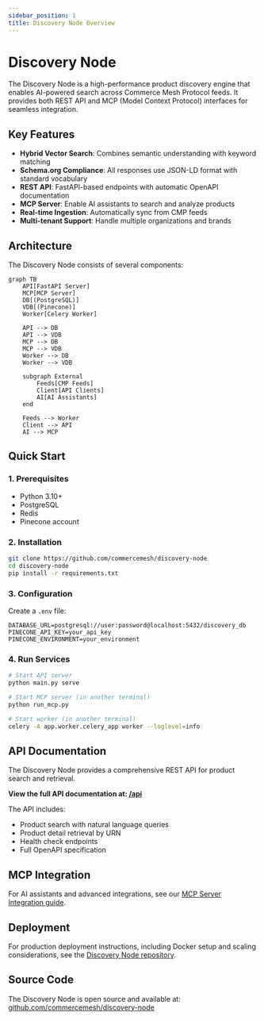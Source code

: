 ```yaml
---
sidebar_position: 1
title: Discovery Node Overview
---
```


# Discovery Node

The Discovery Node is a high-performance product discovery engine that enables AI-powered search across Commerce Mesh Protocol feeds. It provides both REST API and MCP (Model Context Protocol) interfaces for seamless integration.

## Key Features

- **Hybrid Vector Search**: Combines semantic understanding with keyword matching
- **Schema.org Compliance**: All responses use JSON-LD format with standard vocabulary
- **REST API**: FastAPI-based endpoints with automatic OpenAPI documentation
- **MCP Server**: Enable AI assistants to search and analyze products
- **Real-time Ingestion**: Automatically sync from CMP feeds
- **Multi-tenant Support**: Handle multiple organizations and brands

## Architecture

The Discovery Node consists of several components:

```mermaid
graph TB
    API[FastAPI Server]
    MCP[MCP Server]
    DB[(PostgreSQL)]
    VDB[(Pinecone)]
    Worker[Celery Worker]
    
    API --> DB
    API --> VDB
    MCP --> DB
    MCP --> VDB
    Worker --> DB
    Worker --> VDB
    
    subgraph External
        Feeds[CMP Feeds]
        Client[API Clients]
        AI[AI Assistants]
    end
    
    Feeds --> Worker
    Client --> API
    AI --> MCP
```

## Quick Start

### 1. Prerequisites

- Python 3.10+
- PostgreSQL
- Redis
- Pinecone account

### 2. Installation

```bash
git clone https://github.com/commercemesh/discovery-node
cd discovery-node
pip install -r requirements.txt
```

### 3. Configuration

Create a `.env` file:

```env
DATABASE_URL=postgresql://user:password@localhost:5432/discovery_db
PINECONE_API_KEY=your_api_key
PINECONE_ENVIRONMENT=your_environment
```

### 4. Run Services

```bash
# Start API server
python main.py serve

# Start MCP server (in another terminal)
python run_mcp.py

# Start worker (in another terminal)
celery -A app.worker.celery_app worker --loglevel=info
```

## API Documentation

The Discovery Node provides a comprehensive REST API for product search and retrieval. 

**View the full API documentation at: [/api](/api)**

The API includes:
- Product search with natural language queries
- Product detail retrieval by URN
- Health check endpoints
- Full OpenAPI specification

## MCP Integration

For AI assistants and advanced integrations, see our [MCP Server Integration guide](./mcp-integration).

## Deployment

For production deployment instructions, including Docker setup and scaling considerations, see the [Discovery Node repository](https://github.com/commercemesh/discovery-node).

## Source Code

The Discovery Node is open source and available at:
[github.com/commercemesh/discovery-node](https://github.com/commercemesh/discovery-node)